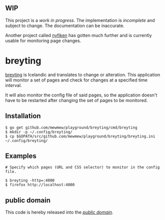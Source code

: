WIP
---

This project is a *work in progress*. The implementation is *incomplete* and
subject to change. The documentation can be inaccurate.

Another project called [nyfiken][] has gotten much further and is currently
usable for monitoring page changes.

[nyfiken]: https://github.com/karlek/nyfiken

breyting
========

[breyting][] is Icelandic and translates to change or alteration. This
application will monitor a set of pages and check for changes at a specified
time interval.

It will also monitor the config file of said pages, so the application doesn't
have to be restarted after changing the set of pages to be monitored.

[breyting]: https://en.wiktionary.org/wiki/breyting

Installation
------------

	$ go get github.com/mewmew/playground/breyting/cmd/breyting
	$ mkdir -p ~/.config/breyting/
	$ cp $GOPATH/src/github.com/mewmew/playground/breyting/breyting.ini ~/.config/breyting/

Examples
--------

	# Specify which pages (URL and CSS selector) to monitor in the config file.

	$ breyting -http=:4000
	$ firefox http://localhost:4000

public domain
-------------

This code is hereby released into the *[public domain][]*.

[public domain]: https://creativecommons.org/publicdomain/zero/1.0/
